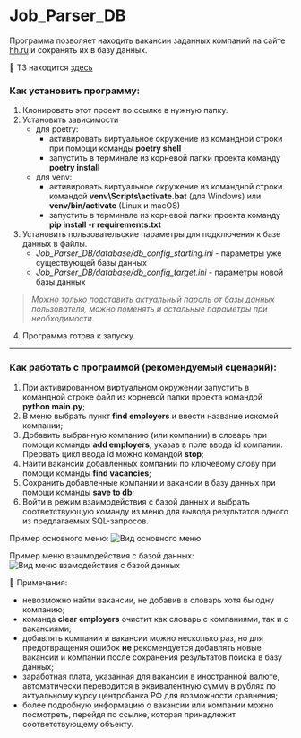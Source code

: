 # Job_Parser_DB

Программа позволяет находить вакансии заданных компаний на сайте [hh.ru](https://hh.ru/) и сохранять их в базу данных.

:page_facing_up: ТЗ находится [здесь](https://skyengpublic.notion.site/5-1006b67899fb4ce1bd97668c09352453)

### Как установить программу: 
1. Клонировать этот проект по ссылке в нужную папку.
2. Установить зависимости
    + для poetry:
        - активировать виртуальное окружение из командной строки при помощи команды **poetry shell**
        - запустить в терминале из корневой папки проекта команду **poetry install**
    + для venv:
        - активировать виртуальное окружение из командной строки командой **venv\Scripts\activate.bat** (для Windows) или **venv/bin/activate** (Linux и macOS)
        - запустить в терминале из корневой папки проекта команду **pip install -r requirements.txt**  
3. Установить пользовательские параметры для подключения к базе данных в файлы.
    + *Job_Parser_DB/database/db_config_starting.ini* - параметры уже существующей базы данных
    + *Job_Parser_DB/database/db_config_target.ini* - параметры новой базы данных
> *Можно только подставить актуальный пароль от базы данных пользователя, можно поменять и остальные параметры при необходимости.*
4. Программа готова к запуску.
___________________________________________

### Как работать с программой (рекомендуемый сценарий): 
1. При активированном виртуальном окружении запустить в командной строке файл из корневой папки проекта командой **python main.py**;
2. В меню выбрать пункт **find employers** и ввести название искомой компании;
3. Добавить выбранную компанию (или компании) в словарь при помощи команды **add employers**, указав в поле ввода id компании. Прервать цикл ввода id можно командой **stop**;
4. Найти вакансии добавленных компаний по ключевому слову при помощи команды **find vacancies**; 
5. Сохранить добавленные компании и вакансии в базу данных при помощи команды **save to db**;
6. Войти в режим взаимодействия с базой данных и выбрать соответствующую команду из меню для вывода результатов одного из предлагаемых SQL-запросов.

Пример основного меню:
![Вид основного меню](http://joxi.ru/KAxGMkEIwLnVz2.jpg)

Пример меню взаимодействия с базой данных:
![Вид меню взамодействия с базой данных](http://joxi.ru/L21nJBYcDqGweA.jpg)

:pushpin: Примечания:
* невозможно найти вакансии, не добавив в словарь хотя бы одну компанию;
* команда **clear employers** очистит как словарь с компаниями, так и с вакансиями;
* добавлять компании и вакансии можно несколько раз, но для предотвращения ошибок __не__ рекомендуется добавлять новые вакансии и компании после сохранения результатов поиска в базу данных;
* заработная плата, указанная для вакансии в иностранной валюте, автоматически переводится в эквивалентную сумму в рублях по актуальному курсу центробанка РФ для возможности сравнения;
* более подробную информацию о вакансии или компании можно посмотреть, перейдя по ссылке, которая принадлежит соответствующему объекту. 

